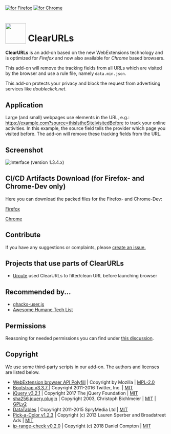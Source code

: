 [<img src="https://addons.cdn.mozilla.net/static/img/addons-buttons/AMO-button_1.png" alt="for Firefox">](https://addons.mozilla.org/en-US/firefox/addon/clearurls/) [<img src="https://developer.chrome.com/webstore/images/ChromeWebStore_BadgeWBorder_v2_206x58.png"  alt="for Chrome">](https://chrome.google.com/webstore/detail/clearurls/lckanjgmijmafbedllaakclkaicjfmnk)

# <sub><img src="https://gitlab.com/KevinRoebert/ClearUrls/raw/master/img/clearurls.svg" width=64px height=64px></sub> ClearURLs 

**ClearURLs** is an add-on based on the new WebExtensions technology and is optimized for *Firefox* and now also available for *Chrome* based browsers.

This add-on will remove the tracking fields from all URLs which are visited by the browser and use a rule file, namely `data.min.json`.

This add-on protects your privacy and block the request from advertising services like *doubleclick.net*.

## Application
Large (and small) webpages use elements in the URL, e.g.: https://example.com?source=thisIstheSiteIvisitedBefore to track your online activities. In this example, the source field tells the provider which page you visited before. The add-on will remove these tracking fields from the URL.

## Screenshot
![Interface (version 1.3.4.x)](https://gitlab.com/KevinRoebert/ClearUrls/raw/master/promotion/screens/Popup_1.5.2.png)


## CI/CD Artifacts Download (for Firefox- and Chrome-Dev only)
Here you can download the packed files for the Firefox- and Chrome-Dev:

[Firefox](https://gitlab.com/KevinRoebert/ClearUrls/-/jobs/artifacts/master/raw/ClearUrls_firefox.zip?job=build%20firefox)

[Chrome](https://gitlab.com/KevinRoebert/ClearUrls/-/jobs/artifacts/master/raw/ClearUrls_chrome.zip?job=build%20chrome)

## Contribute
If you have any suggestions or complaints, please [create an issue.](https://gitlab.com/KevinRoebert/ClearUrls/issues/new)

## Projects that use parts of ClearURLs

* [Uroute](https://github.com/walterl/uroute) used ClearURLs to filter/clean URL before launching browser

## Recommended by...
*  [ghacks-user.js](https://github.com/ghacksuserjs/ghacks-user.js/wiki/4.1-Extensions)
*  [Awesome Humane Tech List](https://github.com/humanetech-community/awesome-humane-tech#tracking)
  
## Permissions

Reasoning for needed permissions you can find under [this discussion](https://gitlab.com/KevinRoebert/ClearUrls/issues/159).

## Copyright
We use some third-party scripts in our add-on. The authors and licenses are listed below.
-   [WebExtension browser API Polyfill](https://github.com/mozilla/webextension-polyfill) |
    Copyright by Mozilla |
    [MPL-2.0](https://github.com/mozilla/webextension-polyfill/blob/master/LICENSE)
-   [Bootstrap v3.3.7 ](http://getbootstrap.com) |
    Copyright 2011-2016 Twitter, Inc. |
    [MIT](https://github.com/twbs/bootstrap/blob/master/LICENSE)
-   [jQuery v3.2.1](https://jquery.com/) |
    Copyright 2017 The jQuery Foundation |
    [MIT](https://jquery.org/license/)
-   [sha256.jquery.plugin](https://github.com/orsozed/sha256.jquery.plugin) |
    Copyright 2003, Christoph Bichlmeier |
    [MIT](https://raw.github.com/orsozed/JQuery-Plugins/master/license/MIT-LICENSE.txt) |
    [GPLv2](https://raw.github.com/orsozed/JQuery-Plugins/master/license/GPL-LICENSE.txt)
-   [DataTables](https://datatables.net/) |  Copyright 2011-2015 SpryMedia Ltd | [MIT](https://datatables.net/license/)
-   [Pick-a-Color v1.2.3](https://github.com/lauren/pick-a-color) | Copyright (c) 2013 Lauren Sperber and Broadstreet Ads |
    [MIT](https://github.com/lauren/pick-a-color/blob/master/LICENSE)
-   [ip-range-check v0.2.0](https://github.com/danielcompton/ip-range-check) | Copyright (c) 2018 Daniel Compton |
    [MIT](https://github.com/danielcompton/ip-range-check/blob/master/LICENSE)
